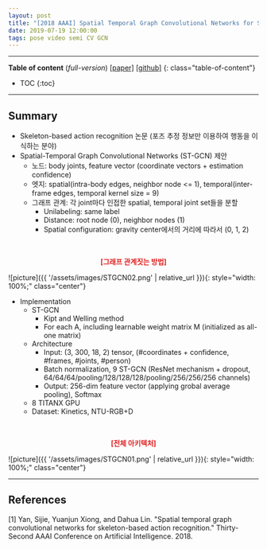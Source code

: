```yaml
---
layout: post
title: "[2018 AAAI] Spatial Temporal Graph Convolutional Networks for Skeleton-Based Action Recognition"
date: 2019-07-19 12:00:00
tags: pose video semi CV GCN 
---
```


<!--more-->

---

**Table of content** (*full-version*)
[[paper]](https://arxiv.org/pdf/1801.07455.pdf) [[github]](https://github.com/yysijie/st-gcn)
{: class="table-of-content"}
* TOC
{:toc}

---

## Summary


- Skeleton-based action recognition 논문 (포즈 추정 정보만 이용하여 행동을 이식하는 분야)
- Spatial-Temporal Graph Convolutional Networks (ST-GCN) 제안
  - 노드: body joints, feature vector (coordinate vectors + estimation confidence)
  - 엣지: spatial(intra-body edges, neighbor node <= 1), temporal(inter-frame edges, temporal kernel size = 9)
  - 그래프 관계: 각 joint마다 인접한 spatial, temporal joint set들을 분할
    - Unilabeling: same label
    - Distance: root node (0), neighbor nodes (1)
    - Spatial configuration: gravity center에서의 거리에 따라서 (0, 1, 2)


<br/>
<p align="center" style="color: #e01f1f; font-weight: bold;">[그래프 관계짓는 방법]</p>
![picture]({{ '/assets/images/STGCN02.png' | relative_url }}){: style="width: 100%;" class="center"}
<br/>
    
- Implementation
  - ST-GCN
    - Kipt and Welling method
    - For each A, including learnable weight matrix M (initialized as all-one matrix)
  - Architecture
    - Input: (3, 300, 18, 2) tensor, (#coordinates + confidence, #frames, #joints, #person)
    - Batch normalization, 9 ST-GCN (ResNet mechanism + dropout, 64/64/64/pooling/128/128/128/pooling/256/256/256 channels)
    - Output: 256-dim feature vector (applying grobal average pooling), Softmax
  - 8 TITANX GPU
  - Dataset: Kinetics, NTU-RGB+D


<br/>
<p align="center" style="color: #e01f1f; font-weight: bold;">[전체 아키텍처]</p>
![picture]({{ '/assets/images/STGCN01.png' | relative_url }}){: style="width: 100%;" class="center"}
<br/>


---

## References

[1] Yan, Sijie, Yuanjun Xiong, and Dahua Lin. "Spatial temporal graph convolutional networks for skeleton-based action recognition." Thirty-Second AAAI Conference on Artificial Intelligence. 2018.
